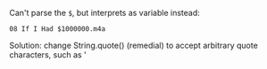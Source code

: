 
Can't parse the `$`, but interprets as variable instead:

    08 If I Had $1000000.m4a

Solution: change String.quote() (remedial) to accept arbitrary quote characters, such as '
